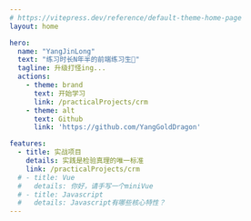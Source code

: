 ```yaml
---
# https://vitepress.dev/reference/default-theme-home-page
layout: home

hero:
  name: "YangJinLong"
  text: "练习时长N年半的前端练习生👋"
  tagline: 升级打怪ing...
  actions:
    - theme: brand
      text: 开始学习
      link: /practicalProjects/crm
    - theme: alt
      text: Github
      link: 'https://github.com/YangGoldDragon'

features:
  - title: 实战项目 
    details: 实践是检验真理的唯一标准
    link: /practicalProjects/crm
  # - title: Vue
  #   details: 你好，请手写一个miniVue
  # - title: Javascript
  #   details: Javascript有哪些核心特性？
---
```



<!-- ## hello: world

<script setup>
import { ref } from 'vue'

const count = ref(0)
</script>

## Markdown Content

The count is: {{ count }}

<button class="button" @click="count++">Increment</button>


<style lang="scss">
.button{
  color: blue
}
</style>     -->